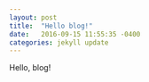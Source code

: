 ```yaml
---
layout: post
title:  "Hello blog!"
date:   2016-09-15 11:55:35 -0400
categories: jekyll update
---
```


Hello, blog!

